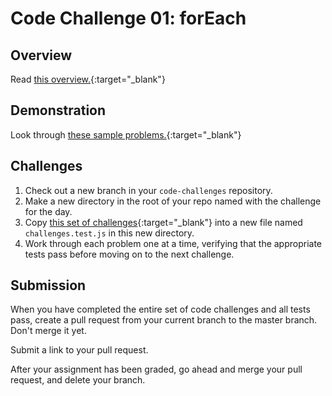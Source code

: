 # Code Challenge 01: forEach

## Overview

Read [this overview.](./README.md){:target="_blank"}

## Demonstration

Look through [these sample problems.](./demo.js){:target="_blank"}

## Challenges

1. Check out a new branch in your `code-challenges` repository.
1. Make a new directory in the root of your repo named with the challenge for the day.
1. Copy [this set of challenges](challenges.test.js){:target="_blank"} into a new file named `challenges.test.js` in this new directory. 
1. Work through each problem one at a time, verifying that the appropriate tests pass before moving on to the next challenge.

## Submission

When you have completed the entire set of code challenges and all tests pass, create a pull request from your current branch to the master branch. Don't merge it yet. 

Submit a link to your pull request. 

After your assignment has been graded, go ahead and merge your pull request, and delete your branch. 
